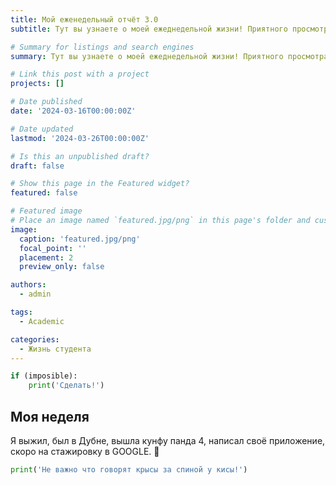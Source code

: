 ```yaml
---
title: Мой еженедельный отчёт 3.0
subtitle: Тут вы узнаете о моей ежеднедельной жизни! Приятного просмотра!

# Summary for listings and search engines
summary: Тут вы узнаете о моей ежеднедельной жизни! Приятного просмотра!

# Link this post with a project
projects: []

# Date published
date: '2024-03-16T00:00:00Z'

# Date updated
lastmod: '2024-03-26T00:00:00Z'

# Is this an unpublished draft?
draft: false

# Show this page in the Featured widget?
featured: false

# Featured image
# Place an image named `featured.jpg/png` in this page's folder and customize its options here.
image:
  caption: 'featured.jpg/png'
  focal_point: ''
  placement: 2
  preview_only: false

authors:
  - admin

tags:
  - Academic

categories:
  - Жизнь студента
---
```


```python
if (imposible):
	print('Сделать!')
```

## Моя неделя

Я выжил, был в Дубне, вышла кунфу панда 4, написал своё приложение, скоро на стажировку в GOOGLE. 💬

```python
print('Не важно что говорят крысы за спиной у кисы!')
```
